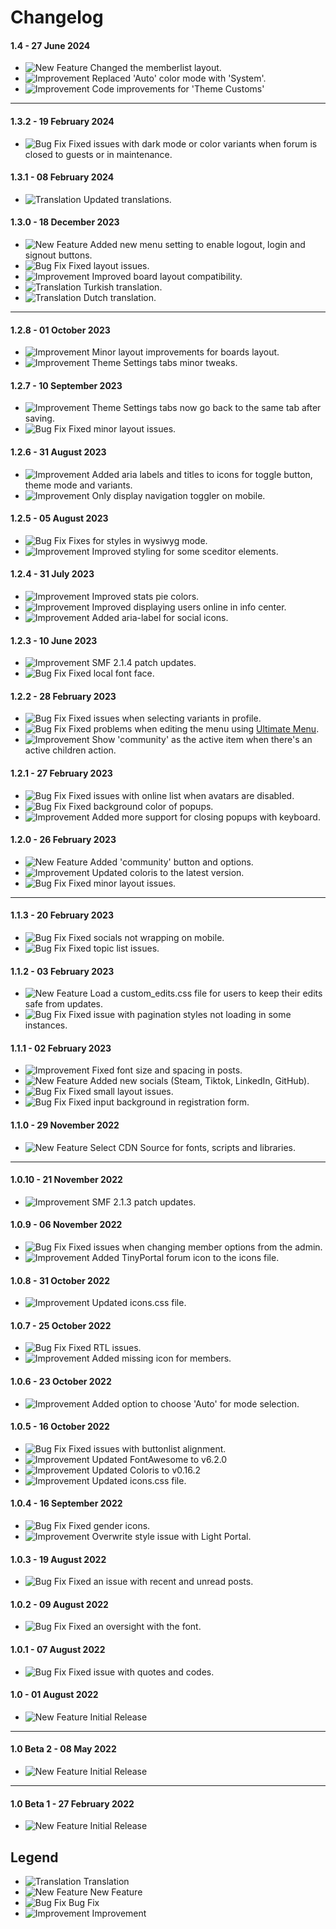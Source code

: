 # Changelog

#### 1.4 - 27 June 2024
- ![New Feature](https://smftricks.com/assets/changelog/tag--plus.png) Changed the memberlist layout.
- ![Improvement](https://smftricks.com/assets/changelog/tag--pencil.png) Replaced 'Auto' color mode with 'System'.
- ![Improvement](https://smftricks.com/assets/changelog/tag--pencil.png) Code improvements for 'Theme Customs'
---
#### 1.3.2 - 19 February 2024
- ![Bug Fix](https://smftricks.com/assets/changelog/bug--minus.png) Fixed issues with dark mode or color variants when forum is closed to guests or in maintenance.

#### 1.3.1 - 08 February 2024
- ![Translation](https://smftricks.com/assets/changelog/language.png) Updated translations.

#### 1.3.0 - 18 December 2023
- ![New Feature](https://smftricks.com/assets/changelog/tag--plus.png) Added new menu setting to enable logout, login and signout buttons.
- ![Bug Fix](https://smftricks.com/assets/changelog/bug--minus.png) Fixed layout issues.
- ![Improvement](https://smftricks.com/assets/changelog/tag--pencil.png) Improved board layout compatibility.
- ![Translation](https://smftricks.com/assets/changelog/language.png) Turkish translation.
- ![Translation](https://smftricks.com/assets/changelog/language.png) Dutch translation.
---
#### 1.2.8 - 01 October 2023
- ![Improvement](https://smftricks.com/assets/changelog/tag--pencil.png) Minor layout improvements for boards layout.
- ![Improvement](https://smftricks.com/assets/changelog/tag--pencil.png) Theme Settings tabs minor tweaks.

#### 1.2.7 - 10 September 2023
- ![Improvement](https://smftricks.com/assets/changelog/tag--pencil.png) Theme Settings tabs now go back to the same tab after saving.
- ![Bug Fix](https://smftricks.com/assets/changelog/bug--minus.png) Fixed minor layout issues.

#### 1.2.6 - 31 August 2023
- ![Improvement](https://smftricks.com/assets/changelog/tag--pencil.png) Added aria labels and titles to icons for toggle button, theme mode and variants.
- ![Improvement](https://smftricks.com/assets/changelog/tag--pencil.png) Only display navigation toggler on mobile.

#### 1.2.5 - 05 August 2023
- ![Bug Fix](https://smftricks.com/assets/changelog/bug--minus.png) Fixes for styles in wysiwyg mode.
- ![Improvement](https://smftricks.com/assets/changelog/tag--pencil.png) Improved styling for some sceditor elements.

#### 1.2.4 - 31 July 2023
- ![Improvement](https://smftricks.com/assets/changelog/tag--pencil.png) Improved stats pie colors.
- ![Improvement](https://smftricks.com/assets/changelog/tag--pencil.png) Improved displaying users online in info center.
- ![Improvement](https://smftricks.com/assets/changelog/tag--pencil.png) Added aria-label for social icons.

#### 1.2.3 - 10 June 2023
- ![Improvement](https://smftricks.com/assets/changelog/tag--pencil.png) SMF 2.1.4 patch updates.
- ![Bug Fix](https://smftricks.com/assets/changelog/bug--minus.png) Fixed local font face.

#### 1.2.2 - 28 February 2023
- ![Bug Fix](https://smftricks.com/assets/changelog/bug--minus.png) Fixed issues when selecting variants in profile.
- ![Bug Fix](https://smftricks.com/assets/changelog/bug--minus.png) Fixed problems when editing the menu using [Ultimate Menu](https://custom.simplemachines.org/index.php?mod=3674).
- ![Improvement](https://smftricks.com/assets/changelog/tag--pencil.png) Show 'community' as the active item when there's an active children action.

#### 1.2.1 - 27 February 2023
- ![Bug Fix](https://smftricks.com/assets/changelog/bug--minus.png) Fixed issues with online list when avatars are disabled.
- ![Bug Fix](https://smftricks.com/assets/changelog/bug--minus.png) Fixed background color of popups.
- ![Improvement](https://smftricks.com/assets/changelog/tag--pencil.png) Added more support for closing popups with keyboard.

#### 1.2.0 - 26 February 2023
- ![New Feature](https://smftricks.com/assets/changelog/tag--plus.png) Added 'community' button and options.
- ![Improvement](https://smftricks.com/assets/changelog/tag--pencil.png) Updated coloris to the latest version.
- ![Bug Fix](https://smftricks.com/assets/changelog/bug--minus.png) Fixed minor layout issues.
---
#### 1.1.3 - 20 February 2023
- ![Bug Fix](https://smftricks.com/assets/changelog/bug--minus.png) Fixed socials not wrapping on mobile.
- ![Bug Fix](https://smftricks.com/assets/changelog/bug--minus.png) Fixed topic list issues.

#### 1.1.2 - 03 February 2023
- ![New Feature](https://smftricks.com/assets/changelog/tag--plus.png) Load a custom_edits.css file for users to keep their edits safe from updates.
- ![Bug Fix](https://smftricks.com/assets/changelog/bug--minus.png) Fixed issue with pagination styles not loading in some instances.

#### 1.1.1 - 02 February 2023
- ![Improvement](https://smftricks.com/assets/changelog/tag--pencil.png) Fixed font size and spacing in posts.
- ![New Feature](https://smftricks.com/assets/changelog/tag--plus.png) Added new socials (Steam, Tiktok, LinkedIn, GitHub).
- ![Bug Fix](https://smftricks.com/assets/changelog/bug--minus.png) Fixed small layout issues.
- ![Bug Fix](https://smftricks.com/assets/changelog/bug--minus.png) Fixed input background in registration form.

#### 1.1.0 - 29 November 2022
- ![New Feature](https://smftricks.com/assets/changelog/tag--plus.png) Select CDN Source for fonts, scripts and libraries.
---
#### 1.0.10 - 21 November 2022
- ![Improvement](https://smftricks.com/assets/changelog/tag--pencil.png) SMF 2.1.3 patch updates.

#### 1.0.9 - 06 November 2022
- ![Bug Fix](https://smftricks.com/assets/changelog/bug--minus.png) Fixed issues when changing member options from the admin.
- ![Improvement](https://smftricks.com/assets/changelog/tag--pencil.png) Added TinyPortal forum icon to the icons file.

#### 1.0.8 - 31 October 2022
- ![Improvement](https://smftricks.com/assets/changelog/tag--pencil.png) Updated icons.css file.

#### 1.0.7 - 25 October 2022
- ![Bug Fix](https://smftricks.com/assets/changelog/bug--minus.png) Fixed RTL issues.
- ![Improvement](https://smftricks.com/assets/changelog/tag--pencil.png) Added missing icon for members.

#### 1.0.6 - 23 October 2022
- ![Improvement](https://smftricks.com/assets/changelog/tag--pencil.png) Added option to choose 'Auto' for mode selection.

#### 1.0.5 - 16 October 2022
- ![Bug Fix](https://smftricks.com/assets/changelog/bug--minus.png) Fixed issues with buttonlist alignment.
- ![Improvement](https://smftricks.com/assets/changelog/tag--pencil.png) Updated FontAwesome to v6.2.0
- ![Improvement](https://smftricks.com/assets/changelog/tag--pencil.png) Updated Coloris to v0.16.2
- ![Improvement](https://smftricks.com/assets/changelog/tag--pencil.png) Updated icons.css file.

#### 1.0.4 - 16 September 2022
- ![Bug Fix](https://smftricks.com/assets/changelog/bug--minus.png) Fixed gender icons.
- ![Improvement](https://smftricks.com/assets/changelog/tag--pencil.png) Overwrite style issue with Light Portal.

#### 1.0.3 - 19 August 2022
- ![Bug Fix](https://smftricks.com/assets/changelog/bug--minus.png) Fixed an issue with recent and unread posts.

#### 1.0.2 - 09 August 2022
- ![Bug Fix](https://smftricks.com/assets/changelog/bug--minus.png) Fixed an oversight with the font.

#### 1.0.1 - 07 August 2022
- ![Bug Fix](https://smftricks.com/assets/changelog/bug--minus.png) Fixed issue with quotes and codes.

#### 1.0 - 01 August 2022
- ![New Feature](https://smftricks.com/assets/changelog/tag--plus.png) Initial Release
---
#### 1.0 Beta 2 - 08 May 2022
- ![New Feature](https://smftricks.com/assets/changelog/tag--plus.png) Initial Release
---
#### 1.0 Beta 1 - 27 February 2022
- ![New Feature](https://smftricks.com/assets/changelog/tag--plus.png) Initial Release

## Legend
- ![Translation](https://smftricks.com/assets/changelog/language.png) Translation
- ![New Feature](https://smftricks.com/assets/changelog/tag--plus.png) New Feature
- ![Bug Fix](https://smftricks.com/assets/changelog/bug--minus.png) Bug Fix
- ![Improvement](https://smftricks.com/assets/changelog/tag--pencil.png) Improvement